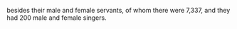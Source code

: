 besides their male and female servants, of whom there were 7,337, and they had 200 male and female singers.

